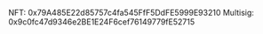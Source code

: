 NFT: 0x79A485E22d85757c4fa545FfF5DdFE5999E93210
Multisig: 0x9c0fc47d9346e2BE1E24F6cef76149779fE52715
